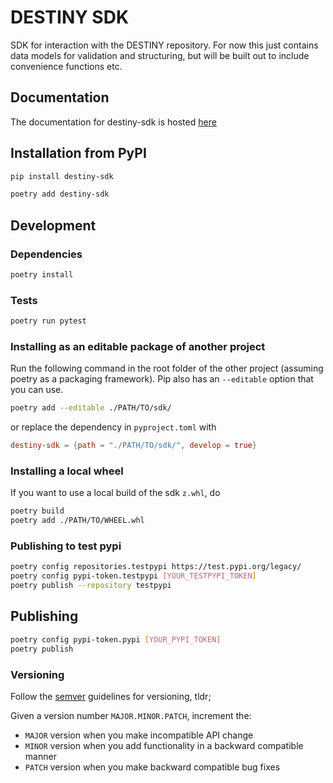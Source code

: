 # DESTINY SDK

SDK for interaction with the DESTINY repository. For now this just contains data models for validation and structuring, but will be built out to include convenience functions etc.

## Documentation

The documentation for destiny-sdk is hosted [here](https://destiny-evidence.github.io/destiny-repository/sdk/sdk.html)

## Installation from PyPI

```sh
pip install destiny-sdk
```

```sh
poetry add destiny-sdk
```

## Development

### Dependencies

```sh
poetry install
```

### Tests

```sh
poetry run pytest
```

### Installing as an editable package of another project

Run the following command in the root folder of the other project (assuming poetry as a packaging framework). Pip also has an `--editable` option that you can use.

```sh
poetry add --editable ./PATH/TO/sdk/
```

or replace the dependency in `pyproject.toml` with

```toml
destiny-sdk = {path = "./PATH/TO/sdk/", develop = true}
```

### Installing a local wheel

If you want to use a local build of the sdk `z.whl`, do

```sh
poetry build
poetry add ./PATH/TO/WHEEL.whl
```

### Publishing to test pypi

```sh
poetry config repositories.testpypi https://test.pypi.org/legacy/
poetry config pypi-token.testpypi [YOUR_TESTPYPI_TOKEN]
poetry publish --repository testpypi
```

## Publishing

```sh
poetry config pypi-token.pypi [YOUR_PYPI_TOKEN]
poetry publish
```

### Versioning

Follow the [semver](https://semver.org/) guidelines for versioning, tldr;

Given a version number `MAJOR.MINOR.PATCH`, increment the:

- `MAJOR` version when you make incompatible API change
- `MINOR` version when you add functionality in a backward compatible manner
- `PATCH` version when you make backward compatible bug fixes

